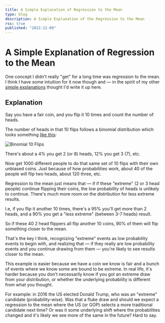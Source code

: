 ```yaml
---
title: A Simple Explanation of Regression to the Mean
type: blog
description: A Simple Explanation of the Regression to the Mean
rss: true
published: "2022-12-09"
---
```


# A Simple Explanation of Regression to the Mean

One concept I didn't really "get" for a long time was regression to the mean. I
think I have some intuition for it now though and — in the spirit of my other
[simple explanations](/monty-hall) thought I'd write it up here.

## Explanation
Say you have a fair coin, and you flip it 10 times and count the number of
heads.

The number of heads in that 10 flips follows a binomial distribution which
looks something [like this](https://www.wolframalpha.com/input/?i=binomial+distribution%2810%2C+0.5%29):

![Binomial 10 Flips](/images/binomial.png)

There's about a 4% you get 2 (or 8) heads, 12% you get 3 (7), etc.

Now get 1000 different people to do that same set of 10 flips with their own
unbiased coins. Just because of how probabilities work, about 40 of the people
will flip two heads, about 120 three, etc.

Regression to the mean just means that — if if these "extreme" (2 or 3 head
people) continue flipping their coins, the low probability of heads is unlikely
to continue. There's much more room on the distribution for less extreme
results.

I.e, if you flip it another 10 times, there's a 95% you'll get more than 2
heads, and a 90% you get a "less extreme" (between 3-7 heads) result.

So if these 40 2 head flippers all flip another 10 coins, 90% of them will flip
something closer to the mean.

That's the key I think, recognizing "extreme" events as low probability events
to begin with, and realizing that — if they really are low probability events
and you continue drawing from them — you're likely to see results closer to the
mean.

This example is easier because we have a coin we know is fair and a bunch of
events where we know some are bound to be extreme. In real life, it's harder
because you don't necessarily know if you got an extreme draw from your
distribution, or whether the underlying probability is different from what you
thought.

For example: in 2016 the US elected Donald Trump, who was an "extreme"
candidate (probability-wise). Was that a fluke draw and should we expect a
regression to the mean where the US (or GOP) selects a more traditional
candidate next time? Or was it some underlying shift where the probabilities
changed and it's likely we see more of the same in the future? Hard to say.



